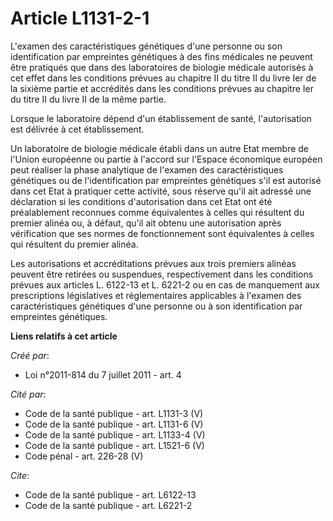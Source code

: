 # Article L1131-2-1

L'examen des caractéristiques génétiques d'une personne ou son identification par empreintes génétiques à des fins médicales
ne peuvent être pratiqués que dans des laboratoires de biologie médicale autorisés à cet effet dans les conditions prévues au
chapitre II du titre II du livre Ier de la sixième partie et accrédités dans les conditions prévues au chapitre Ier du titre
II du livre II de la même partie. 

Lorsque le laboratoire dépend d'un établissement de santé, l'autorisation est délivrée à cet établissement. 

Un laboratoire de biologie médicale établi dans un autre Etat membre de l'Union européenne ou partie à l'accord sur l'Espace
économique européen peut réaliser la phase analytique de l'examen des caractéristiques génétiques ou de l'identification par
empreintes génétiques s'il est autorisé dans cet Etat à pratiquer cette activité, sous réserve qu'il ait adressé une
déclaration si les conditions d'autorisation dans cet Etat ont été préalablement reconnues comme équivalentes à celles qui
résultent du premier alinéa ou, à défaut, qu'il ait obtenu une autorisation après vérification que ses normes de
fonctionnement sont équivalentes à celles qui résultent du premier alinéa. 

Les autorisations et accréditations prévues aux trois premiers alinéas peuvent être retirées ou suspendues, respectivement
dans les conditions prévues aux articles L. 6122-13 et L. 6221-2 ou en cas de manquement aux prescriptions législatives et
réglementaires applicables à l'examen des caractéristiques génétiques d'une personne ou à son identification par empreintes
génétiques.

**Liens relatifs à cet article**

_Créé par_:

  - Loi n°2011-814 du 7 juillet 2011 - art. 4

_Cité par_:

  - Code de la santé publique - art. L1131-3 (V)
  - Code de la santé publique - art. L1131-6 (V)
  - Code de la santé publique - art. L1133-4 (V)
  - Code de la santé publique - art. L1521-6 (V)
  - Code pénal - art. 226-28 (V)

_Cite_:

  - Code de la santé publique - art. L6122-13
  - Code de la santé publique - art. L6221-2
